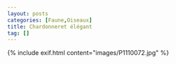 ```yaml
---
layout: posts
categories: [Faune,Oiseaux]
title: Chardonneret élégant
tag: []
---
```

{% include exif.html content="images/P1110072.jpg" %}